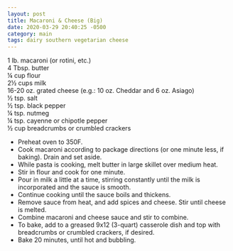```yaml
---
layout: post
title: Macaroni & Cheese (Big)
date: 2020-03-29 20:40:25 -0500
category: main
tags: dairy southern vegetarian cheese
---
```


1 lb. macaroni (or rotini, etc.)  
4 Tbsp. butter  
¼ cup flour  
2½ cups milk  
16-20 oz. grated cheese (e.g.: 10 oz. Cheddar and 6 oz. Asiago)  
½ tsp. salt  
½ tsp. black pepper  
¼ tsp. nutmeg  
¼ tsp. cayenne or chipotle pepper  
½ cup breadcrumbs or crumbled crackers  

* Preheat oven to 350F.
* Cook macaroni according to package directions (or one minute less, if baking).
  Drain and set aside.
* While pasta is cooking, melt butter in large skillet over medium heat.
* Stir in flour and cook for one minute.
* Pour in milk a little at a time, stirring constantly until the milk is incorporated
  and the sauce is smooth.
* Continue cooking until the sauce boils and thickens.
* Remove sauce from heat, and add spices and cheese. Stir until cheese is melted.
* Combine macaroni and cheese sauce and stir to combine.
* To bake, add to a greased 9x12 (3-quart) casserole dish and top with breadcrumbs or crumbled crackers, if desired.
* Bake 20 minutes, until hot and bubbling.
